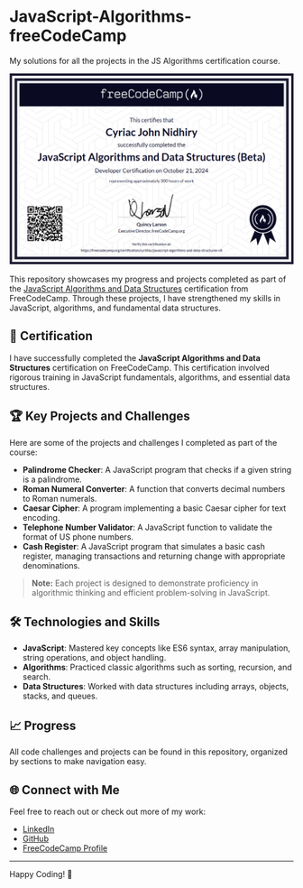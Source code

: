 # JavaScript-Algorithms-freeCodeCamp
My solutions for all the projects in the JS Algorithms certification course.


![FreeCodeCamp JavaScript Certificate](certificate.png)

This repository showcases my progress and projects completed as part of the [JavaScript Algorithms and Data Structures](https://www.freecodecamp.org/) certification from FreeCodeCamp. Through these projects, I have strengthened my skills in JavaScript, algorithms, and fundamental data structures.

## 📜 Certification

I have successfully completed the **JavaScript Algorithms and Data Structures** certification on FreeCodeCamp. This certification involved rigorous training in JavaScript fundamentals, algorithms, and essential data structures.

## 🏆 Key Projects and Challenges

Here are some of the projects and challenges I completed as part of the course:

- **Palindrome Checker**: A JavaScript program that checks if a given string is a palindrome.
- **Roman Numeral Converter**: A function that converts decimal numbers to Roman numerals.
- **Caesar Cipher**: A program implementing a basic Caesar cipher for text encoding.
- **Telephone Number Validator**: A JavaScript function to validate the format of US phone numbers.
- **Cash Register**: A JavaScript program that simulates a basic cash register, managing transactions and returning change with appropriate denominations.

> **Note:** Each project is designed to demonstrate proficiency in algorithmic thinking and efficient problem-solving in JavaScript.

## 🛠️ Technologies and Skills

- **JavaScript**: Mastered key concepts like ES6 syntax, array manipulation, string operations, and object handling.
- **Algorithms**: Practiced classic algorithms such as sorting, recursion, and search.
- **Data Structures**: Worked with data structures including arrays, objects, stacks, and queues.

## 📈 Progress

All code challenges and projects can be found in this repository, organized by sections to make navigation easy.

## 🌐 Connect with Me

Feel free to reach out or check out more of my work:

- [LinkedIn](https://www.linkedin.com/in/cyriac-john-5b7844216/)
- [GitHub](https://github.com/cyriacjohn)
- [FreeCodeCamp Profile](https://www.freecodecamp.org/cyriiiiac)

---

Happy Coding! 🚀
